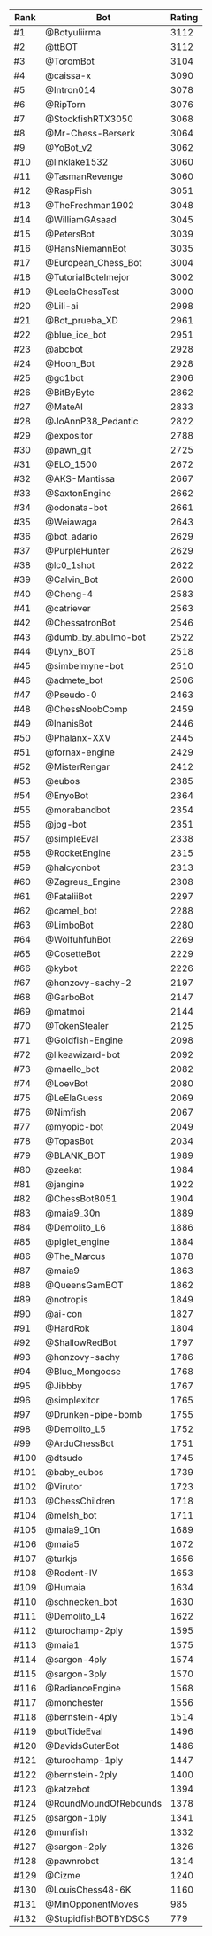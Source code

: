 Rank|Bot|Rating
---|---|---
#1|@Botyuliirma|3112
#2|@ttBOT|3112
#3|@ToromBot|3104
#4|@caissa-x|3090
#5|@Intron014|3078
#6|@RipTorn|3076
#7|@StockfishRTX3050|3068
#8|@Mr-Chess-Berserk|3064
#9|@YoBot_v2|3062
#10|@linklake1532|3060
#11|@TasmanRevenge|3060
#12|@RaspFish|3051
#13|@TheFreshman1902|3048
#14|@WilliamGAsaad|3045
#15|@PetersBot|3039
#16|@HansNiemannBot|3035
#17|@European_Chess_Bot|3004
#18|@TutorialBotelmejor|3002
#19|@LeelaChessTest|3000
#20|@Lili-ai|2998
#21|@Bot_prueba_XD|2961
#22|@blue_ice_bot|2951
#23|@abcbot|2928
#24|@Hoon_Bot|2928
#25|@gc1bot|2906
#26|@BitByByte|2862
#27|@MateAI|2833
#28|@JoAnnP38_Pedantic|2822
#29|@expositor|2788
#30|@pawn_git|2725
#31|@ELO_1500|2672
#32|@AKS-Mantissa|2667
#33|@SaxtonEngine|2662
#34|@odonata-bot|2661
#35|@Weiawaga|2643
#36|@bot_adario|2629
#37|@PurpleHunter|2629
#38|@lc0_1shot|2622
#39|@Calvin_Bot|2600
#40|@Cheng-4|2583
#41|@catriever|2563
#42|@ChessatronBot|2546
#43|@dumb_by_abulmo-bot|2522
#44|@Lynx_BOT|2518
#45|@simbelmyne-bot|2510
#46|@admete_bot|2506
#47|@Pseudo-0|2463
#48|@ChessNoobComp|2459
#49|@InanisBot|2446
#50|@Phalanx-XXV|2445
#51|@fornax-engine|2429
#52|@MisterRengar|2412
#53|@eubos|2385
#54|@EnyoBot|2364
#55|@morabandbot|2354
#56|@jpg-bot|2351
#57|@simpleEval|2338
#58|@RocketEngine|2315
#59|@halcyonbot|2313
#60|@Zagreus_Engine|2308
#61|@FataliiBot|2297
#62|@camel_bot|2288
#63|@LimboBot|2280
#64|@WolfuhfuhBot|2269
#65|@CosetteBot|2229
#66|@kybot|2226
#67|@honzovy-sachy-2|2197
#68|@GarboBot|2147
#69|@matmoi|2144
#70|@TokenStealer|2125
#71|@Goldfish-Engine|2098
#72|@likeawizard-bot|2092
#73|@maello_bot|2082
#74|@LoevBot|2080
#75|@LeElaGuess|2069
#76|@Nimfish|2067
#77|@myopic-bot|2049
#78|@TopasBot|2034
#79|@BLANK_BOT|1989
#80|@zeekat|1984
#81|@jangine|1922
#82|@ChessBot8051|1904
#83|@maia9_30n|1889
#84|@Demolito_L6|1886
#85|@piglet_engine|1884
#86|@The_Marcus|1878
#87|@maia9|1863
#88|@QueensGamBOT|1862
#89|@notropis|1849
#90|@ai-con|1827
#91|@HardRok|1804
#92|@ShallowRedBot|1797
#93|@honzovy-sachy|1786
#94|@Blue_Mongoose|1768
#95|@Jibbby|1767
#96|@simplexitor|1765
#97|@Drunken-pipe-bomb|1755
#98|@Demolito_L5|1752
#99|@ArduChessBot|1751
#100|@dtsudo|1745
#101|@baby_eubos|1739
#102|@Virutor|1723
#103|@ChessChildren|1718
#104|@melsh_bot|1711
#105|@maia9_10n|1689
#106|@maia5|1672
#107|@turkjs|1656
#108|@Rodent-IV|1653
#109|@Humaia|1634
#110|@schnecken_bot|1630
#111|@Demolito_L4|1622
#112|@turochamp-2ply|1595
#113|@maia1|1575
#114|@sargon-4ply|1574
#115|@sargon-3ply|1570
#116|@RadianceEngine|1568
#117|@monchester|1556
#118|@bernstein-4ply|1514
#119|@botTideEval|1496
#120|@DavidsGuterBot|1486
#121|@turochamp-1ply|1447
#122|@bernstein-2ply|1400
#123|@katzebot|1394
#124|@RoundMoundOfRebounds|1378
#125|@sargon-1ply|1341
#126|@munfish|1332
#127|@sargon-2ply|1326
#128|@pawnrobot|1314
#129|@Cizme|1240
#130|@LouisChess48-6K|1160
#131|@MinOpponentMoves|985
#132|@StupidfishBOTBYDSCS|779

